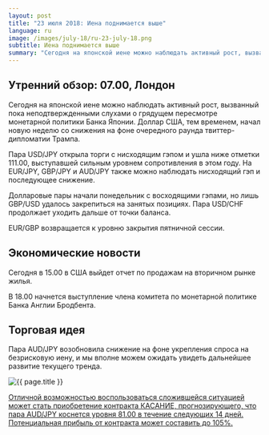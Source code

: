 ```yaml
---
layout: post
title: "23 июля 2018: Иена поднимается выше"
language: ru
image: /images/july-18/ru-23-july-18.png
subtitle: Иена поднимается выше
summary: "Сегодня на японской иене можно наблюдать активный рост, вызванный пока неподтвержденными слухами о грядущем пересмотре монетарной политики Банка Японии. Доллар США, тем временем, начал новую неделю со снижения на фоне очередного раунда твиттер-дипломатии Трампа"
---
```

## Утренний обзор: 07.00, Лондон
 
Сегодня на японской иене можно наблюдать активный рост, вызванный пока неподтвержденными слухами о грядущем пересмотре монетарной политики Банка Японии. Доллар США, тем временем, начал новую неделю со снижения на фоне очередного раунда твиттер-дипломатии Трампа.

Пара USD/JPY открыла торги с нисходящим гэпом и ушла ниже отметки 111.00, выступавшей сильным уровнем сопротивления в этом году. На EUR/JPY, GBP/JPY и AUD/JPY также можно наблюдать нисходящий гэп и последующее снижение.

Долларовые пары начали понедельник с восходящими гэпами, но лишь GBP/USD удалось закрепиться на занятых позициях. Пара USD/CHF продолжает уходить дальше от точки баланса.

EUR/GBP возвращается к уровню закрытия пятничной сессии.
 
## Экономические новости
 
Сегодня в 15.00 в США выйдет отчет по продажам на вторичном рынке жилья.

В 18.00 начнется выступление члена комитета по монетарной политике Банка Англии Бродбента.
 
## Торговая идея
 
Пара AUD/JPY возобновила снижение на фоне укрепления спроса на безрисковую иену, и мы вполне можем ожидать увидеть дальнейшее развитие текущего тренда.

<img src="{{ site.url }}/images/july-18/ru-23-july-18.png" alt="{{ page.title }}"  title="{{ page.title }}">

<a href="%LINK%%?currency=USD&market=forex&underlying=frxAUDJPY&formname=touchnotouch&duration_amount=14&duration_units=d&amount=10&amount_type=stake&expiry_type=duration&barrier=81.00" target="_blank" rel="noopener noreferrer nofollow">Отличной возможностью воспользоваться сложившейся ситуацией может стать приобретение контракта КАСАНИЕ, прогнозирующего, что пара AUD/JPY коснется уровня 81.00 в течение следующих 14 дней. Потенциальная прибыль от контракта может составить до 105%.</a>
